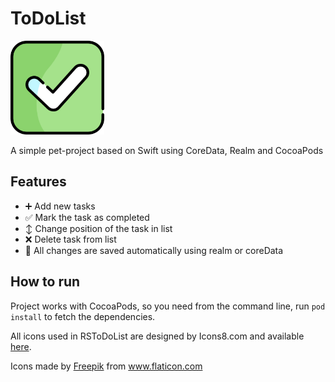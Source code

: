 # ToDoList

<p align="left">
  <img width="150" height="150" src="https://github.com/kek021/ToDoList/blob/main/Misc/Assets.xcassets/AppIcon.appiconset/checkbox-1024.png" />
</p>

A simple pet-project based on Swift using CoreData, Realm and CocoaPods

## Features
- ➕ Add new tasks
- ✅ Mark the task as completed
- ↕️ Change position of the task in list
- ❌ Delete task from list
- 🔄 All changes are saved automatically using realm or coreData

## How to run

Project works with CocoaPods, so you need from the command line, run ```pod install``` to fetch the dependencies.




All icons used in RSToDoList are designed by Icons8.com and available [here](http://icons8.com).
<div>Icons made by <a href="https://www.freepik.com" title="Freepik">Freepik</a> from <a href="https://www.flaticon.com/" title="Flaticon">www.flaticon.com</a></div>
